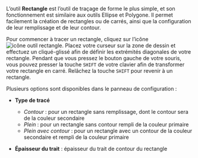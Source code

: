 L’outil **Rectangle** est l’outil de traçage de forme le plus simple, et son fonctionnement est similaire aux outils Ellipse et Polygone. Il permet facilement la création de rectangles ou de carrés, ainsi que la configuration de leur remplissage et de leur contour. 

Pour commencer à tracer un rectangle, cliquez sur l’icône ![icône outil rectangle](../../assets/rectangle.png). Placez votre curseur sur la zone de dessin et effectuez un cliqué-glissé afin de définir les extrémités diagonales de votre rectangle. Pendant que vous pressez le bouton gauche de votre souris, vous pouvez presser la touche `SHIFT` de votre clavier afin de transformer votre rectangle en carré. Relâchez la touche `SHIFT` pour revenir à un rectangle. 

Plusieurs options sont disponibles dans le panneau de configuration : 
*   **Type de tracé**
    *   _Contour_ : pour un rectangle sans remplissage, dont le contour sera de la couleur secondaire
    * _Plein_ : pour un rectangle sans contour rempli de la couleur primaire
    * _Plein avec contour_ : pour un rectangle avec un contour de la couleur secondaire et rempli de la couleur primaire

*  **Épaisseur du trait** : épaisseur du trait de contour du rectangle

